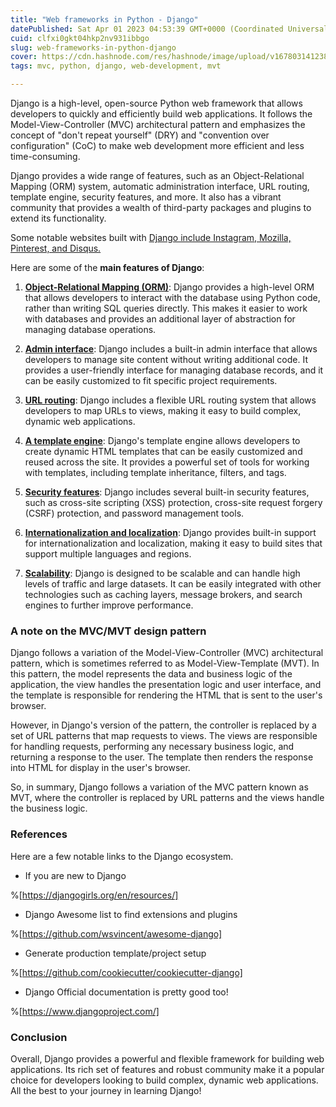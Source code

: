 ```yaml
---
title: "Web frameworks in Python - Django"
datePublished: Sat Apr 01 2023 04:53:39 GMT+0000 (Coordinated Universal Time)
cuid: clfxi0gkt04hkp2nv931ibbgo
slug: web-frameworks-in-python-django
cover: https://cdn.hashnode.com/res/hashnode/image/upload/v1678031412387/e4014610-4c01-4b78-87d3-c02ec50e64a6.png
tags: mvc, python, django, web-development, mvt

---
```


Django is a high-level, open-source Python web framework that allows developers to quickly and efficiently build web applications. It follows the Model-View-Controller (MVC) architectural pattern and emphasizes the concept of "don't repeat yourself" (DRY) and "convention over configuration" (CoC) to make web development more efficient and less time-consuming.

Django provides a wide range of features, such as an Object-Relational Mapping (ORM) system, automatic administration interface, URL routing, template engine, security features, and more. It also has a vibrant community that provides a wealth of third-party packages and plugins to extend its functionality.

Some notable websites built with [Django include Instagram, Mozilla, Pinterest, and Disqus.](https://icts.io/2020/12/23/8-popular-websites-built-with-django-framework/#:~:text=Here%20is%20a%20list%20of%208%20popular%20websites,7%207.%20Mozilla%20...%208%208.%20Pinterest%20)

Here are some of the **main features of Django**:

1. [**Object-Relational Mapping (ORM)**](https://stackoverflow.com/questions/1279613/what-is-an-orm-how-does-it-work-and-how-should-i-use-one): Django provides a high-level ORM that allows developers to interact with the database using Python code, rather than writing SQL queries directly. This makes it easier to work with databases and provides an additional layer of abstraction for managing database operations.
    
2. [**Admin interface**](https://docs.djangoproject.com/en/4.1/ref/contrib/admin/): Django includes a built-in admin interface that allows developers to manage site content without writing additional code. It provides a user-friendly interface for managing database records, and it can be easily customized to fit specific project requirements.
    
3. [**URL routing**](https://docs.djangoproject.com/en/4.1/topics/http/urls/): Django includes a flexible URL routing system that allows developers to map URLs to views, making it easy to build complex, dynamic web applications.
    
4. [**A template engine**](https://docs.djangoproject.com/en/4.1/topics/templates/): Django's template engine allows developers to create dynamic HTML templates that can be easily customized and reused across the site. It provides a powerful set of tools for working with templates, including template inheritance, filters, and tags.
    
5. [**Security features**](https://docs.djangoproject.com/en/4.1/topics/security/): Django includes several built-in security features, such as cross-site scripting (XSS) protection, cross-site request forgery (CSRF) protection, and password management tools.
    
6. [**Internationalization and localization**](https://docs.djangoproject.com/en/4.1/topics/i18n/): Django provides built-in support for internationalization and localization, making it easy to build sites that support multiple languages and regions.
    
7. [**Scalability**](https://www.digitalocean.com/community/tutorials/how-to-scale-django-beyond-the-basics): Django is designed to be scalable and can handle high levels of traffic and large datasets. It can be easily integrated with other technologies such as caching layers, message brokers, and search engines to further improve performance.
    

### A note on the MVC/MVT design pattern

Django follows a variation of the Model-View-Controller (MVC) architectural pattern, which is sometimes referred to as Model-View-Template (MVT). In this pattern, the model represents the data and business logic of the application, the view handles the presentation logic and user interface, and the template is responsible for rendering the HTML that is sent to the user's browser.

However, in Django's version of the pattern, the controller is replaced by a set of URL patterns that map requests to views. The views are responsible for handling requests, performing any necessary business logic, and returning a response to the user. The template then renders the response into HTML for display in the user's browser.

So, in summary, Django follows a variation of the MVC pattern known as MVT, where the controller is replaced by URL patterns and the views handle the business logic.

### References

Here are a few notable links to the Django ecosystem.

* If you are new to Django
    

%[https://djangogirls.org/en/resources/] 

* Django Awesome list to find extensions and plugins
    

%[https://github.com/wsvincent/awesome-django] 

* Generate production template/project setup
    

%[https://github.com/cookiecutter/cookiecutter-django] 

* Django Official documentation is pretty good too!
    

%[https://www.djangoproject.com/] 

### Conclusion

Overall, Django provides a powerful and flexible framework for building web applications. Its rich set of features and robust community make it a popular choice for developers looking to build complex, dynamic web applications. All the best to your journey in learning Django!